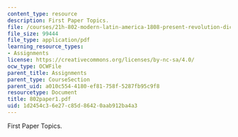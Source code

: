 ```yaml
---
content_type: resource
description: First Paper Topics.
file: /courses/21h-802-modern-latin-america-1808-present-revolution-dictatorship-democracy-spring-2005/1d2454c36e27c85d86420aab912ba4a3_802paper1.pdf
file_size: 99444
file_type: application/pdf
learning_resource_types:
- Assignments
license: https://creativecommons.org/licenses/by-nc-sa/4.0/
ocw_type: OCWFile
parent_title: Assignments
parent_type: CourseSection
parent_uid: a010c554-4180-ef81-758f-5287fb95c9f8
resourcetype: Document
title: 802paper1.pdf
uid: 1d2454c3-6e27-c85d-8642-0aab912ba4a3
---
```

First Paper Topics.